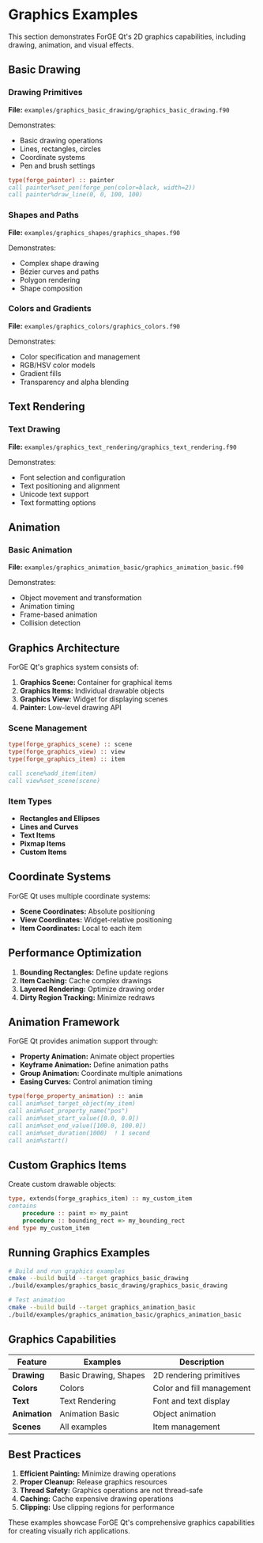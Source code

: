 # Graphics Examples

This section demonstrates ForGE Qt's 2D graphics capabilities, including drawing, animation, and visual effects.

## Basic Drawing

### Drawing Primitives

**File:** `examples/graphics_basic_drawing/graphics_basic_drawing.f90`

Demonstrates:
- Basic drawing operations
- Lines, rectangles, circles
- Coordinate systems
- Pen and brush settings

```fortran
type(forge_painter) :: painter
call painter%set_pen(forge_pen(color=black, width=2))
call painter%draw_line(0, 0, 100, 100)
```

### Shapes and Paths

**File:** `examples/graphics_shapes/graphics_shapes.f90`

Demonstrates:
- Complex shape drawing
- Bézier curves and paths
- Polygon rendering
- Shape composition

### Colors and Gradients

**File:** `examples/graphics_colors/graphics_colors.f90`

Demonstrates:
- Color specification and management
- RGB/HSV color models
- Gradient fills
- Transparency and alpha blending

## Text Rendering

### Text Drawing

**File:** `examples/graphics_text_rendering/graphics_text_rendering.f90`

Demonstrates:
- Font selection and configuration
- Text positioning and alignment
- Unicode text support
- Text formatting options

## Animation

### Basic Animation

**File:** `examples/graphics_animation_basic/graphics_animation_basic.f90`

Demonstrates:
- Object movement and transformation
- Animation timing
- Frame-based animation
- Collision detection

## Graphics Architecture

ForGE Qt's graphics system consists of:

1. **Graphics Scene:** Container for graphical items
2. **Graphics Items:** Individual drawable objects
3. **Graphics View:** Widget for displaying scenes
4. **Painter:** Low-level drawing API

### Scene Management

```fortran
type(forge_graphics_scene) :: scene
type(forge_graphics_view) :: view
type(forge_graphics_item) :: item

call scene%add_item(item)
call view%set_scene(scene)
```

### Item Types

- **Rectangles and Ellipses**
- **Lines and Curves**
- **Text Items**
- **Pixmap Items**
- **Custom Items**

## Coordinate Systems

ForGE Qt uses multiple coordinate systems:

- **Scene Coordinates:** Absolute positioning
- **View Coordinates:** Widget-relative positioning
- **Item Coordinates:** Local to each item

## Performance Optimization

1. **Bounding Rectangles:** Define update regions
2. **Item Caching:** Cache complex drawings
3. **Layered Rendering:** Optimize drawing order
4. **Dirty Region Tracking:** Minimize redraws

## Animation Framework

ForGE Qt provides animation support through:

- **Property Animation:** Animate object properties
- **Keyframe Animation:** Define animation paths
- **Group Animation:** Coordinate multiple animations
- **Easing Curves:** Control animation timing

```fortran
type(forge_property_animation) :: anim
call anim%set_target_object(my_item)
call anim%set_property_name("pos")
call anim%set_start_value([0.0, 0.0])
call anim%set_end_value([100.0, 100.0])
call anim%set_duration(1000)  ! 1 second
call anim%start()
```

## Custom Graphics Items

Create custom drawable objects:

```fortran
type, extends(forge_graphics_item) :: my_custom_item
contains
    procedure :: paint => my_paint
    procedure :: bounding_rect => my_bounding_rect
end type my_custom_item
```

## Running Graphics Examples

```bash
# Build and run graphics examples
cmake --build build --target graphics_basic_drawing
./build/examples/graphics_basic_drawing/graphics_basic_drawing

# Test animation
cmake --build build --target graphics_animation_basic
./build/examples/graphics_animation_basic/graphics_animation_basic
```

## Graphics Capabilities

| Feature | Examples | Description |
|---------|----------|-------------|
| **Drawing** | Basic Drawing, Shapes | 2D rendering primitives |
| **Colors** | Colors | Color and fill management |
| **Text** | Text Rendering | Font and text display |
| **Animation** | Animation Basic | Object animation |
| **Scenes** | All examples | Item management |

## Best Practices

1. **Efficient Painting:** Minimize drawing operations
2. **Proper Cleanup:** Release graphics resources
3. **Thread Safety:** Graphics operations are not thread-safe
4. **Caching:** Cache expensive drawing operations
5. **Clipping:** Use clipping regions for performance

These examples showcase ForGE Qt's comprehensive graphics capabilities for creating visually rich applications.